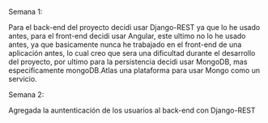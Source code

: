 Semana 1:

Para el back-end del proyecto decidi usar Django-REST ya que lo he usado antes, para el front-end decidi usar Angular, este ultimo no lo he usado antes, ya que basicamente nunca he trabajado en el front-end de una aplicación antes, lo cual creo que sera una dificultad durante el desarrollo del proyecto, por ultimo para la persistencia decidi usar MongoDB, mas especificamente mongoDB.Atlas una plataforma para usar Mongo como un servicio.

Semana 2:

Agregada la auntenticación de los usuarios al back-end con Django-REST
